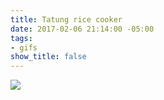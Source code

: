 ```yaml
---
title: Tatung rice cooker
date: 2017-02-06 21:14:00 -05:00
tags:
- gifs
show_title: false
---
```


![](/uploads/tatung.gif)
